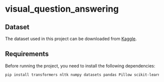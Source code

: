 # visual_question_answering

## Dataset

The dataset used in this project can be downloaded from [Kaggle](https://www.kaggle.com/datasets/tezansahu/processed-daquar-dataset/data).

## Requirements

Before running the project, you need to install the following dependencies:

```bash
pip install transformers nltk numpy datasets pandas Pillow scikit-learn torch dvc safetensors accelerate


